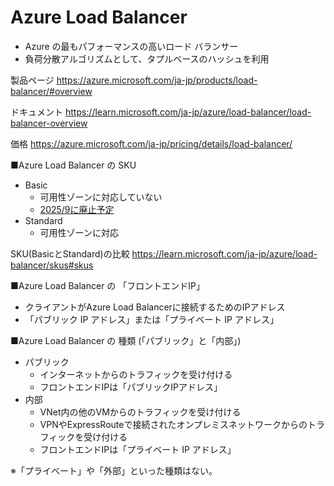 # Azure Load Balancer

- Azure の最もパフォーマンスの高いロード バランサー
- 負荷分散アルゴリズムとして、タプルベースのハッシュを利用

製品ページ
https://azure.microsoft.com/ja-jp/products/load-balancer/#overview

ドキュメント
https://learn.microsoft.com/ja-jp/azure/load-balancer/load-balancer-overview

価格
https://azure.microsoft.com/ja-jp/pricing/details/load-balancer/


■Azure Load Balancer の SKU

- Basic
  - 可用性ゾーンに対応していない
  - [2025/9に廃止予定](https://azure.microsoft.com/ja-jp/updates/azure-basic-load-balancer-will-be-retired-on-30-september-2025-upgrade-to-standard-load-balancer/)
- Standard
  - 可用性ゾーンに対応

SKU(BasicとStandard)の比較
https://learn.microsoft.com/ja-jp/azure/load-balancer/skus#skus

■Azure Load Balancer の 「フロントエンドIP」

- クライアントがAzure Load Balancerに接続するためのIPアドレス
- 「パブリック IP アドレス」または「プライベート IP アドレス」

■Azure Load Balancer の 種類 (「パブリック」と「内部」)

- パブリック
  - インターネットからのトラフィックを受け付ける
  - フロントエンドIPは「パブリックIPアドレス」
- 内部
  - VNet内の他のVMからのトラフィックを受け付ける
  - VPNやExpressRouteで接続されたオンプレミスネットワークからのトラフィックを受け付ける
  - フロントエンドIPは「プライベート IP アドレス」

※「プライベート」や「外部」といった種類はない。

